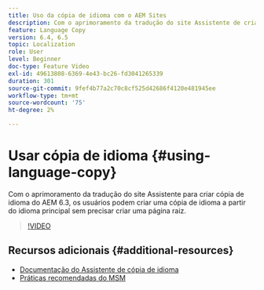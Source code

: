 ```yaml
---
title: Uso da cópia de idioma com o AEM Sites
description: Com o aprimoramento da tradução do site Assistente de criação de cópia de idioma do AEM, os usuários podem criar uma cópia de idioma a partir do idioma principal sem precisar criar uma página raiz.
feature: Language Copy
version: 6.4, 6.5
topic: Localization
role: User
level: Beginner
doc-type: Feature Video
exl-id: 49613808-6369-4e43-bc26-fd3041265339
duration: 301
source-git-commit: 9fef4b77a2c70c8cf525d42686f4120e481945ee
workflow-type: tm+mt
source-wordcount: '75'
ht-degree: 2%

---
```


# Usar cópia de idioma {#using-language-copy}

Com o aprimoramento da tradução do site Assistente para criar cópia de idioma do AEM 6.3, os usuários podem criar uma cópia de idioma a partir do idioma principal sem precisar criar uma página raiz.

>[!VIDEO](https://video.tv.adobe.com/v/17116?quality=12&learn=on)

## Recursos adicionais {#additional-resources}

* [Documentação do Assistente de cópia de idioma](https://helpx.adobe.com/experience-manager/6-5/sites/administering/using/tc-wizard.html)
* [Práticas recomendadas do MSM](https://helpx.adobe.com/experience-manager/6-5/sites/administering/using/msm-best-practices.html)

